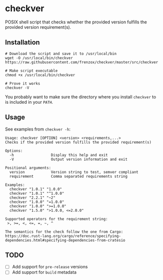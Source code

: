 # checkver

POSIX shell script that checks whether the provided version fulfills the provided version requirement(s).

## Installation

```
# Download the script and save it to /usr/local/bin
wget -O /usr/local/bin/checkver https://raw.githubusercontent.com/frenzox/checkver/master/src/checkver

# Make script executable
chmod +x /usr/local/bin/checkver

# Prove it works
checkver -V
```

You probably want to make sure the directory where you install `checkver` to is included in your `PATH`.

## Usage

See examples from `checkver -h`:

```
Usage: checkver [OPTION] <version> <requirements,...>
Checks if the provided version fulfills the provided requirement(s)

Options:
  -h                 Display this help and exit
  -V                 Output version information and exit

Positional arguments:
  version            Version string to test, semver compliant
  requirement        Comma separated requirements string

Examples:
  checkver "1.0.1" "1.0.0"
  checkver "1.0.1" "^1.0.0"
  checkver "2.2.1" "~2"
  checkver "1.0.0" "=1.0.0"
  checkver "1.0.0" ">=1.0.0"
  checkver "1.5.0" ">1.0.0, <=2.0.0"

Supported operators for the requirement string:
 >, >=, <, <=, =, ~, ^

The semantics for the check follow the one from Cargo:
https://doc.rust-lang.org/cargo/reference/specifying-dependencies.html#specifying-dependencies-from-cratesio
```

## TODO

- [ ] Add support for `pre-release` versions
- [ ] Add support for `build` metadata
